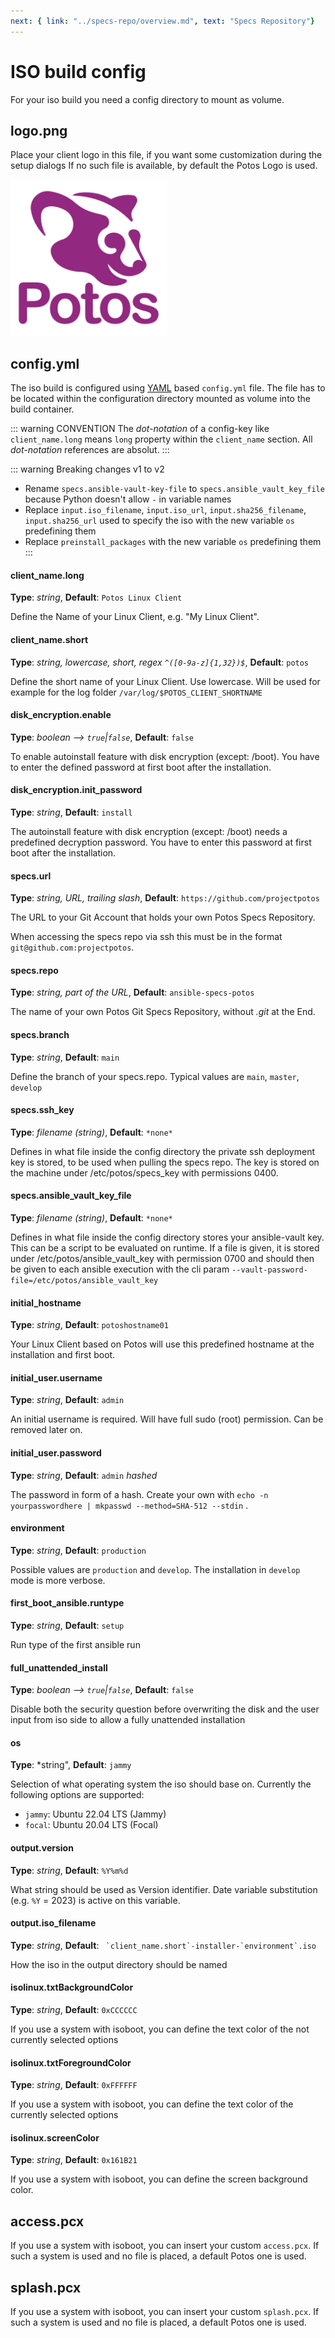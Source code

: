 ```yaml
---
next: { link: "../specs-repo/overview.md", text: "Specs Repository"}
---
```

# ISO build config

For your iso build you need a config directory to mount as volume. 

## logo.png
Place your client logo in this file, if you want some customization during the setup dialogs
If no such file is available, by default the Potos Logo is used.

<img src="/logo.png" title="Potos Logo" style="max-width:250px" />

## config.yml
The iso build is configured using [YAML](https://en.wikipedia.org/wiki/YAML) based `config.yml` file. The file has to be located within the configuration directory mounted as volume into the build container.

::: warning CONVENTION
The *dot-notation* of a config-key like `client_name.long` means `long` property within the `client_name` section. All *dot-notation* references are absolut.
:::

::: warning Breaking changes v1 to v2
* Rename `specs.ansible-vault-key-file` to `specs.ansible_vault_key_file` because Python doesn't allow `-` in variable names
* Replace `input.iso_filename`, `input.iso_url`, `input.sha256_filename`, `input.sha256_url` used to specify the iso with the new variable `os` predefining them
* Replace `preinstall_packages` with the new variable `os` predefining them
:::

#### client_name.long
**Type**: *string*, **Default**: `Potos Linux Client`

Define the Name of your Linux Client, e.g. "My Linux Client".

#### client_name.short
**Type**: *string, lowercase, short, regex `^([0-9a-z]{1,32})$`*, **Default**: `potos`

Define the short name of your Linux Client. Use lowercase. Will be used for example for the log folder `/var/log/$POTOS_CLIENT_SHORTNAME`

#### disk_encryption.enable
**Type**: *boolean --> `true`|`false`*, **Default**: `false`

To enable autoinstall feature with disk encryption (except: /boot). You have to enter the defined password at first boot after the installation.

#### disk_encryption.init_password
**Type**: *string*, **Default**: `install`

The autoinstall feature with disk encryption (except: /boot) needs a predefined decryption password. You have to enter this password at first boot after the installation.

#### specs.url
**Type**: *string, URL, trailing slash*, **Default**: `https://github.com/projectpotos`

The URL to your Git Account that holds your own Potos Specs Repository.

When accessing the specs repo via ssh this must be in the format `git@github.com:projectpotos`.

#### specs.repo
**Type**: *string, part of the URL*, **Default**: `ansible-specs-potos`

The name of your own Potos Git Specs Repository, without *.git* at the End.

#### specs.branch
**Type**: *string*, **Default**: `main`

Define the branch of your specs.repo. Typical values are `main`, `master`, `develop`

#### specs.ssh_key
**Type**: *filename (string)*, **Default**: `*none*`

Defines in what file inside the config directory the private ssh deployment key is stored, to be used when pulling the specs repo. The key is stored on the machine under /etc/potos/specs_key with permissions 0400.

#### specs.ansible_vault_key_file
**Type**: *filename (string)*, **Default**: `*none*`

Defines in what file inside the config directory stores your ansible-vault key. This can be a script to be evaluated on runtime. If a file is given, it is stored under /etc/potos/ansible_vault_key with permission 0700 and should then be given to each ansible execution with the cli param `--vault-password-file=/etc/potos/ansible_vault_key`

#### initial_hostname
**Type**: *string*, **Default**: `potoshostname01`

Your Linux Client based on Potos will use this predefined hostname at the installation and first boot.

#### initial_user.username
**Type**: *string*, **Default**: `admin`

An initial username is required. Will have full sudo (root) permission. Can be removed later on.

#### initial_user.password
**Type**: *string*, **Default**: `admin` *hashed*

The password in form of a hash. Create your own with `echo -n yourpasswordhere | mkpasswd --method=SHA-512 --stdin` .

#### environment
**Type**: *string*, **Default**: `production`

Possible values are `production` and `develop`. The installation in `develop` mode is more verbose.

#### first_boot_ansible.runtype
**Type**: *string*, **Default**: `setup`

Run type of the first ansible run

#### full_unattended_install
**Type**: *boolean --> `true`|`false`*, **Default**: `false`

Disable both the security question before overwriting the disk and the user input from iso side to allow a fully unattended installation

#### os
**Type**: *string", **Default**: `jammy`

Selection of what operating system the iso should base on.
Currently the following options are supported:
 * `jammy`: Ubuntu 22.04 LTS (Jammy)
 * `focal`: Ubuntu 20.04 LTS (Focal)

#### output.version
**Type**: *string*, **Default**: `%Y%m%d`

What string should be used as Version identifier. Date variable substitution (e.g. `%Y` = 2023) is active on this variable.

#### output.iso_filename 
**Type**: *string*, **Default**: `` `client_name.short`-installer-`environment`.iso``

How the iso in the output directory should be named

#### isolinux.txtBackgroundColor
**Type**: *string*, **Default**: `0xCCCCCC`

If you use a system with isoboot, you can define the text color of the not currently selected options

#### isolinux.txtForegroundColor
**Type**: *string*, **Default**: `0xFFFFFF`

If you use a system with isoboot, you can define the text color of the currently selected options

#### isolinux.screenColor
**Type**: *string*, **Default**: `0x161B21`

If you use a system with isoboot, you can define the screen background color.

## access.pcx
If you use a system with isoboot, you can insert your custom `access.pcx`. If such a system is used and no file is placed, a default Potos one is used.

## splash.pcx
If you use a system with isoboot, you can insert your custom `splash.pcx`. If such a system is used and no file is placed, a default Potos one is used.
